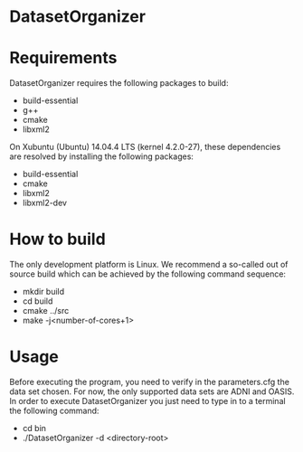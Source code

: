 DatasetOrganizer
=========

# Requirements

DatasetOrganizer requires the following packages to build:
  
  * build-essential
  * g++
  * cmake
  * libxml2

On Xubuntu (Ubuntu) 14.04.4 LTS (kernel 4.2.0-27), these dependencies are
resolved by installing the following packages:
  
  - build-essential
  - cmake
  - libxml2
  - libxml2-dev

# How to build

The only development platform is Linux. We recommend a so-called out of source
build which can be achieved by the following command sequence:
  
  - mkdir build
  - cd build
  - cmake ../src
  - make -j\<number-of-cores+1\>

# Usage

Before executing the program, you need to verify in the parameters.cfg the
data set chosen. For now, the only supported data sets are ADNI and OASIS.
In order to execute DatasetOrganizer you just need to type in to a terminal
the following command:

  - cd bin
  - ./DatasetOrganizer -d \<directory-root\>
